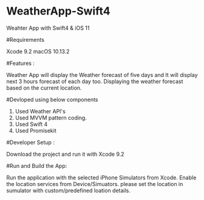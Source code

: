 # WeatherApp-Swift4

Weahter App with Swift4 & iOS 11

#Requirements 

Xcode 9.2 macOS 10.13.2

#Features :

Weather App will display the Weather forecast of five days and It will display next 3 hours forecast of each day too. 
Displaying the weather forecast based on the current location.


#Devloped using below components

1. Used Weather API's
2. Used MVVM pattern coding.
3. Used Swift 4
4. Used Promisekit

#Developer Setup :

Download the project and run it with Xcode 9.2 

#Run and Build the App:

Run the application with the selected iPhone Simulators from Xcode.
Enable the location services from Device/Simuators.
please set the location in sumulator with custom/predefined loation details.
